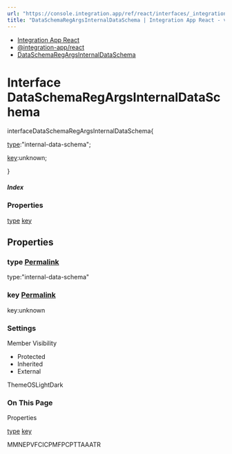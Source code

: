 ```yaml
---
url: "https://console.integration.app/ref/react/interfaces/_integration-app_react.DataSchemaRegArgsInternalDataSchema.html"
title: "DataSchemaRegArgsInternalDataSchema | Integration App React - v2.14.3"
---
```


- [Integration App React](https://console.integration.app/ref/react/index.html)
- [@integration-app/react](https://console.integration.app/ref/react/modules/_integration-app_react.html)
- [DataSchemaRegArgsInternalDataSchema](https://console.integration.app/ref/react/interfaces/_integration-app_react.DataSchemaRegArgsInternalDataSchema.html)

# Interface DataSchemaRegArgsInternalDataSchema

interfaceDataSchemaRegArgsInternalDataSchema{

[type](https://console.integration.app/ref/react/interfaces/_integration-app_react.DataSchemaRegArgsInternalDataSchema.html#type):"internal-data-schema";

[key](https://console.integration.app/ref/react/interfaces/_integration-app_react.DataSchemaRegArgsInternalDataSchema.html#key):unknown;

}

##### Index

### Properties

[type](https://console.integration.app/ref/react/interfaces/_integration-app_react.DataSchemaRegArgsInternalDataSchema.html#type) [key](https://console.integration.app/ref/react/interfaces/_integration-app_react.DataSchemaRegArgsInternalDataSchema.html#key)

## Properties

### type [Permalink](https://console.integration.app/ref/react/interfaces/_integration-app_react.DataSchemaRegArgsInternalDataSchema.html\#type)

type:"internal-data-schema"

### key [Permalink](https://console.integration.app/ref/react/interfaces/_integration-app_react.DataSchemaRegArgsInternalDataSchema.html\#key)

key:unknown

### Settings

Member Visibility

- Protected
- Inherited
- External

ThemeOSLightDark

### On This Page

Properties

[type](https://console.integration.app/ref/react/interfaces/_integration-app_react.DataSchemaRegArgsInternalDataSchema.html#type) [key](https://console.integration.app/ref/react/interfaces/_integration-app_react.DataSchemaRegArgsInternalDataSchema.html#key)

MMNEPVFCICPMFPCPTTAAATR